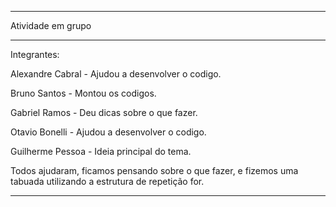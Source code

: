 ----------------------------

   Atividade em grupo    

----------------------------

Integrantes:

Alexandre Cabral - Ajudou a desenvolver o codigo.

Bruno Santos - Montou os codigos.

Gabriel Ramos - Deu dicas sobre o que fazer.

Otavio Bonelli - Ajudou a desenvolver o codigo.

Guilherme Pessoa - Ideia principal do tema.

Todos ajudaram, ficamos pensando sobre o que fazer, e fizemos uma tabuada utilizando a estrutura de repetição for.

-----------------------------------------------------------------------------------------------------------------------

